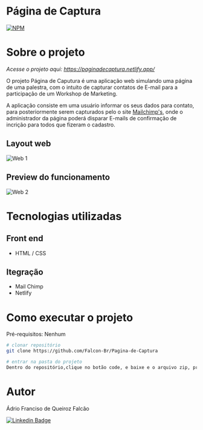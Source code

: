 # Página de Captura
[![NPM](https://img.shields.io/npm/l/react)](https://github.com/Falcon-Br/Pagina-de-Captura/blob/main/LICENSE) 

# Sobre o projeto

*Acesse o projeto aqui: https://paginadecaptura.netlify.app/*

O projeto Página de Caputura é uma aplicação web simulando uma página de uma palestra, com o intuito de capturar contatos de E-mail para a participação de um Workshop de Marketing.

A aplicação consiste em uma usuário informar os seus dados para contato, para posteriormente serem capturados pelo o site [Mailchimp's](https://mailchimp.com/pt-br/), onde o administrador da página poderá disparar E-mails de confirmação de incrição para todos que fizeram o cadastro.

## Layout web
![Web 1](https://github.com/Falcon-Br/Pagina-de-Captura/blob/main/assets/Pagina%20de%20Caputra.png)

## Preview do funcionamento
![Web 2](https://github.com/Falcon-Br/Pagina-de-Captura/blob/main/assets/pagina%20de%20captura%20.gif)


# Tecnologias utilizadas

## Front end
- HTML / CSS 

## Itegração
- Mail Chimp
- Netlify


# Como executar o projeto
Pré-requisitos: Nenhum

```bash
# clonar repositório
git clone https://github.com/Falcon-Br/Pagina-de-Captura

# entrar na pasta do projeto 
Dentro do repositório,clique no botão code, e baixe e o arquivo zip, procure a arquivo "index" e o execute
```


# Autor

Ádrio Franciso de Queiroz Falcão

[![Linkedin Badge](https://img.shields.io/badge/-Ádrio%20Falcão-0099ff?style=flat-square&logo=Linkedin&logoColor=white&link=https://www.linkedin.com/in/%C3%A1drio-falc%C3%A3o-6048b850/)](https://www.linkedin.com/in/%C3%A1drio-falc%C3%A3o-6048b850/)
